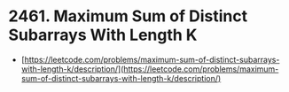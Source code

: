 # 2461. Maximum Sum of Distinct Subarrays With Length K

- [https://leetcode.com/problems/maximum-sum-of-distinct-subarrays-with-length-k/description/](https://leetcode.com/problems/maximum-sum-of-distinct-subarrays-with-length-k/description/)
